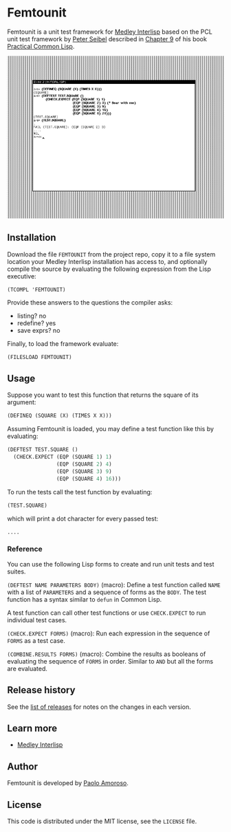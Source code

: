 # Femtounit

Femtounit is a unit test framework for [Medley Interlisp](https://interlisp.org) based on the PCL unit test framework by [Peter Seibel](https://gigamonkeys.com) described in [Chapter 9](https://gigamonkeys.com/book/practical-building-a-unit-test-framework.html) of his book [Practical Common Lisp](https://gigamonkeys.com/book).

![Defining and executing unit tests with Femtounit.](https://raw.githubusercontent.com/pamoroso/femtounit/main/femtounit.png)


## Installation

Download the file `FEMTOUNIT` from the project repo, copy it to a file system location your Medley Interlisp installation has access to, and optionally compile the source by evaluating the following expression from the Lisp executive:

```
(TCOMPL 'FEMTOUNIT)
```

Provide these answers to the questions the compiler asks:

* listing? no
* redefine? yes
* save exprs? no

Finally, to load the framework evaluate:

```lisp
(FILESLOAD FEMTOUNIT)
```


## Usage

Suppose you want to test this function that returns the square of its argument:

```lisp
(DEFINEQ (SQUARE (X) (TIMES X X)))
```

Assuming Femtounit is loaded, you may define a test function like this by evaluating:

```lisp
(DEFTEST TEST.SQUARE ()
  (CHECK.EXPECT (EQP (SQUARE 1) 1)
                (EQP (SQUARE 2) 4)
                (EQP (SQUARE 3) 9)
                (EQP (SQUARE 4) 16)))
```

To run the tests call the test function by evaluating:

```lisp
(TEST.SQUARE)
```

which will print a dot character for every passed test:

```
....
```


### Reference

You can use the following Lisp forms to create and run unit tests and test suites.

`(DEFTEST NAME PARAMETERS BODY)` (macro): Define a test function called `NAME` with a list of `PARAMETERS` and a sequence of forms as the `BODY`. The test function has a syntax similar to `defun` in Common Lisp.

A test function can call other test functions or use `CHECK.EXPECT` to run individual test cases. 

`(CHECK.EXPECT FORMS)` (macro): Run each expression in the sequence of `FORMS` as a test case.

`(COMBINE.RESULTS FORMS)` (macro): Combine the results as booleans of evaluating the sequence of `FORMS` in order. Similar to `AND` but all the forms are evaluated.


## Release history

See the [list of releases](https://github.com/pamoroso/femtounit/releases) for notes on the changes in each version.


## Learn more

- [Medley Interlisp](https://interlisp.org)


## Author

Femtounit is developed by [Paolo Amoroso](https://github.com/pamoroso).


## License

This code is distributed under the MIT license, see the `LICENSE` file.
